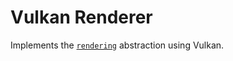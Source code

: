 # Vulkan Renderer
Implements the [`rendering`](https://github.com/game-simulations/rendering) abstraction using Vulkan.